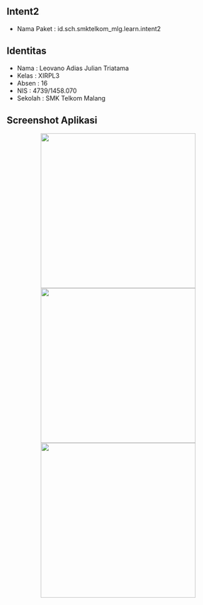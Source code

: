 ## Intent2
* Nama Paket : id.sch.smktelkom_mlg.learn.intent2

## Identitas
* Nama  : Leovano Adias Julian Triatama
* Kelas : XIRPL3
* Absen : 16
* NIS   : 4739/1458.070
* Sekolah : SMK Telkom Malang

## Screenshot Aplikasi
<p align="center">
  <img src="http://i65.tinypic.com/30aaxx4.jpg" width="350"/>
  <img src="http://i65.tinypic.com/2wd1y6w.jpg" width="350"/>
  <img src="http://i63.tinypic.com/2hhf4hy.jpg" width="350"/>
</p>
